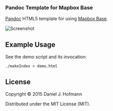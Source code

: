### Pandoc Template for Mapbox Base

[Pandoc](http://pandoc.org/) HTML5 template for using [Mapbox Base](https://www.mapbox.com/base/).

![Screenshot](https://raw.github.com/daniel-j-h/pandoc-template-mapbox-base/master/.images/base.jpg)

## Example Usage

See the demo script and its invocation:

    ./makeIndex > demo.html

## License

Copyright © 2015 Daniel J. Hofmann

Distributed under the MIT License (MIT).
